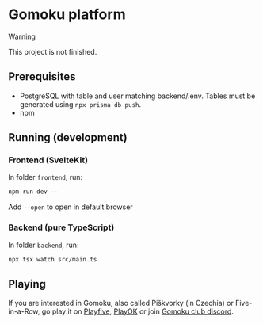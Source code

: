 # Gomoku platform
> [!WARNING]
This project is not finished.

## Prerequisites
- PostgreSQL with table and user matching backend/.env. Tables must be generated using `npx prisma db push`.
- npm

## Running (development)
### Frontend (SvelteKit)
In folder `frontend`, run:
```bash
npm run dev --
```
Add `--open` to open in default browser

### Backend (pure TypeScript)
In folder `backend`, run:
```bash
npx tsx watch src/main.ts
```

## Playing
If you are interested in Gomoku, also called Piškvorky (in Czechia) or Five-in-a-Row, go play it on [Playfive](http://playfive.net), [PlayOK](https://playok.net) or join [Gomoku club discord](https://discord.gg/FHTqjG42Bh).
